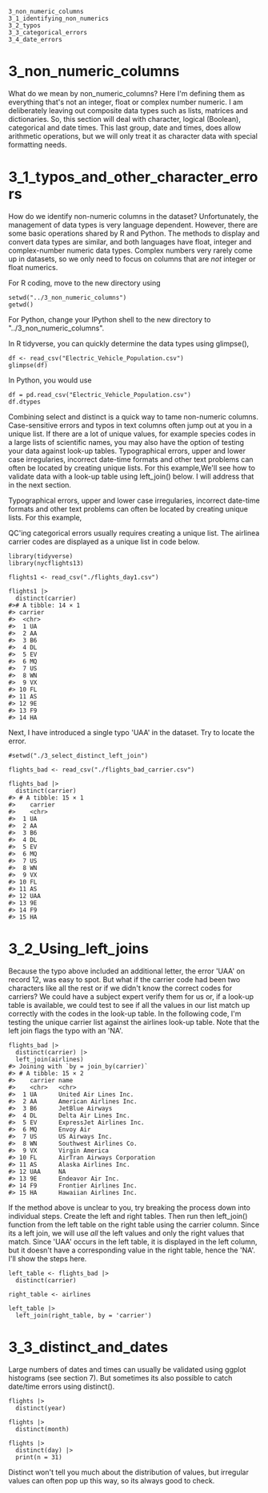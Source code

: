 

    3_non_numeric_columns
	3_1_identifying_non_numerics
    3_2_typos
    3_3_categorical_errors
    3_4_date_errors




# 3_non_numeric_columns

What do we mean by non_numeric_columns? Here I'm defining them as everything that's not an integer, float or complex number numeric. I am deliberately leaving out composite data types such as lists, matrices and dictionaries. So, this section will deal with character, logical (Boolean), categorical and date times. This last group, date and times, does allow arithmetic operations, but we will only treat it as character data with special formatting needs.

# 3_1_typos_and_other_character_errors

How do we identify non-numeric columns in the dataset? Unfortunately, the management of data types is very language dependent. However, there are some basic operations shared by R and Python. The methods to display and convert data types are similar, and both languages have float, integer and complex-number numeric data types. Complex numbers very rarely come up in datasets, so we only need to focus on columns that are *not* integer or float numerics. 

For R coding, move to the new directory using 

	setwd("../3_non_numeric_columns")
	getwd()

For Python, change your IPython shell to the new directory to "../3_non_numeric_columns".

In R tidyverse, you can quickly determine the data types using glimpse(),

	df <- read_csv("Electric_Vehicle_Population.csv")  
	glimpse(df)
	
In Python, you would use

	df = pd.read_csv("Electric_Vehicle_Population.csv")
	df.dtypes
	

Combining select and distinct is a quick way to tame non-numeric columns. Case-sensitive errors and typos in text columns often jump out at you in a unique list. If there are a lot of unique values, for example species codes in a large lists of scientific names, you may also have the option of testing your data against look-up tables. Typographical errors, upper and lower case irregularies, incorrect date-time formats and other text problems can often be located by creating unique lists. For this example,We'll see  how to validate data with a look-up table using left_join() below. I will address that in the next section. 




Typographical errors, upper and lower case irregularies, incorrect date-time formats and other text problems can often be located by creating unique lists. For this example, 





QC'ing categorical errors usually requires creating a unique list. The airlinea
carrier codes are displayed as a unique list in code below.

    
    library(tidyverse)
    library(nycflights13)

    flights1 <- read_csv("./flights_day1.csv")

    flights1 |>
      distinct(carrier)
    #># A tibble: 14 × 1
    #> carrier
    #>  <chr>  
    #>  1 UA
    #>  2 AA     
    #>  3 B6     
    #>  4 DL     
    #>  5 EV     
    #>  6 MQ     
    #>  7 US     
    #>  8 WN     
    #>  9 VX     
    #> 10 FL     
    #> 11 AS     
    #> 12 9E     
    #> 13 F9     
    #> 14 HA     

      
Next, I have introduced a single typo 'UAA' in the dataset. Try to locate the error.

    
    #setwd("./3_select_distinct_left_join")
    
    flights_bad <- read_csv("./flights_bad_carrier.csv")
    
    flights_bad |>
      distinct(carrier)   
    #> # A tibble: 15 × 1
    #>    carrier
    #>    <chr>  
    #>  1 UA     
    #>  2 AA     
    #>  3 B6     
    #>  4 DL     
    #>  5 EV     
    #>  6 MQ     
    #>  7 US     
    #>  8 WN     
    #>  9 VX     
    #> 10 FL     
    #> 11 AS     
    #> 12 UAA    
    #> 13 9E     
    #> 14 F9     
    #> 15 HA     

# 3_2_Using_left_joins    
    
Because the typo above included an additional letter, the error 'UAA' on record 12, was easy to spot. But what if the carrier code had been two characters like all the rest or if we didn't know the correct codes for carriers? We could have a subject expert verify them for us or, if a look-up table is available, we could test to see if all the values in our list match up correctly with the codes in the look-up table. In the following code, I'm testing the unique carrier list against the airlines look-up table. Note that the left join flags the typo with an 'NA'. 

    flights_bad |>
      distinct(carrier) |>
      left_join(airlines)
    #> Joining with `by = join_by(carrier)`
    #> # A tibble: 15 × 2
    #>    carrier name                       
    #>    <chr>   <chr>                      
    #>  1 UA      United Air Lines Inc.      
    #>  2 AA      American Airlines Inc.     
    #>  3 B6      JetBlue Airways            
    #>  4 DL      Delta Air Lines Inc.       
    #>  5 EV      ExpressJet Airlines Inc.   
    #>  6 MQ      Envoy Air                  
    #>  7 US      US Airways Inc.            
    #>  8 WN      Southwest Airlines Co.     
    #>  9 VX      Virgin America             
    #> 10 FL      AirTran Airways Corporation
    #> 11 AS      Alaska Airlines Inc.       
    #> 12 UAA     NA                         
    #> 13 9E      Endeavor Air Inc.          
    #> 14 F9      Frontier Airlines Inc.     
    #> 15 HA      Hawaiian Airlines Inc.   
    

If the method above is unclear to you, try breaking the process down into individual steps. Create the left and right tables. Then run then left_join() function from the left table on the right table using the carrier column. Since its a left join, we will use *all* the left values and only the right values that match. Since 'UAA' occurs in the left table, it is displayed in the left column, but it doesn't have a corresponding value in the right table, hence the 'NA'. I'll show the steps here.

    left_table <- flights_bad |>
      distinct(carrier) 
  
    right_table <- airlines
    
    left_table |>
      left_join(right_table, by = 'carrier')



# 3_3_distinct_and_dates

Large numbers of dates and times can usually be validated using ggplot histograms (see section 7). But sometimes its also possible to catch date/time errors using distinct().

    flights |> 
      distinct(year)
    
    flights |>
      distinct(month)
    
    flights |>
      distinct(day) |>
      print(n = 31)

Distinct won't tell you much about the distribution of values, but irregular values can often pop up this way, so its always good to check.


  
